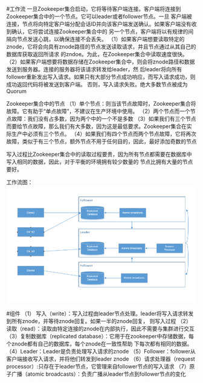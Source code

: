 #工作流
一旦Zookeeper集合启动，它将等待客户端连接。客户端将连接到Zookeeper集合中的一个节点。它可以leader或者follower节点。一旦
客户端被连接，节点将向特定客户端分配会话ID并向该客户端发送确认。如果客户端没有收到确认，它将尝试连接Zookeeper集合中的
另一个节点，客户端将以有规律的间隔向节点发送心跳，以确保连接不会丢失。
（1）如果客户端想要读取特定的znode，它将会向具有znode路径的节点发送读取请求，并且节点通过从其自己的数据库获取返回所请求
的zndoe。为此，在Zookeeper集合中读取速度很快。
（2）如果客户端想要将数据存储在Zookeeper集合中，则会将znode路径和数据发送到服务器。连接的服务器将该请求转发给leader，然
后leader将向所有follower重新发出写入请求。如果只有大部分节点成功响应，而写入请求成功，则成功返回代码将被发送到客户端。
否则，写入请求失败。绝大多数节点被成为Quorum

Zookeeper集合中的节点
 （1）单个节点：则当该节点故障时，Zookeeper集合将故障。它有助于“单点故障”，不建议在生产环境中使用。
 （2）两个节点而一个节点故障：我们没有占多数，因为两个中的一个不是多数
 （3）如果我们有三个节点而要给节点故障，那么我们有大多数，因为这是最低要求。Zookeeper集合在实际生产中必须有三个节点。
 （4）如果我们有四个节点而两个节点故障，它将再次故障，类似于有三个节点，额外节点不用于任何目的，因此，最好添加奇数的节点
 
 写入过程比Zookeeper集合中的读取过程要贵，因为所有节点都需要在数据库中写入相同的数据，因此，对于平衡的环境拥有较少数量的
 节点比拥有大量的节点要好。
 
工作流图：
![images](https://github.com/CaoWenCool/Zookeeper/blob/master/image/%E5%B7%A5%E4%BD%9C%E6%B5%81%E5%9B%BE.jpg)

 #组件
 （1） 写入（write）：写入过程由leader节点处理。leader将写入请求转发到所有znode，并等待znode回复。如果一半的znode回复，
 则写入过程
 （2） 读取（read）：读取由特定连接的znode在内部执行，因此不需要与集群进行交互
 （3）复制数据库（replicated database）：它用于在zookeeper中存储数据，每个znode都有自己的数据库，每个znode在一致性帮助
 下每次都有相同的数据。
 （4）Leader：Leader是负责处理写入请求的znode
 （5）Follower：follower从客户端接收写入请求，并将他们转发到leader znode
 （6）请求处理器（request processor）:只存在于leader节点，它管理来自follower节点的写入请求
 （7）原子广播（atomic broadcasts）：负责广播从leader节点到follower节点的变化
 
 